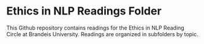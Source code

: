 # Ethics in NLP Readings Folder 

This Github repository contains readings for the Ethics in NLP Reading Circle at Brandeis University. Readings are organized in subfolders by topic.
